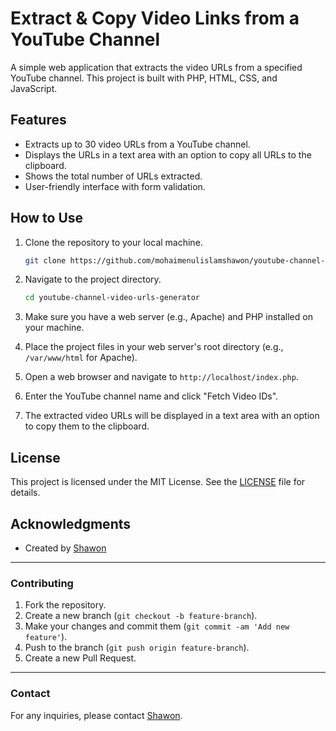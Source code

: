 # Extract & Copy Video Links from a YouTube Channel 

A simple web application that extracts the video URLs from a specified YouTube channel. This project is built with PHP, HTML, CSS, and JavaScript.

## Features

- Extracts up to 30 video URLs from a YouTube channel.
- Displays the URLs in a text area with an option to copy all URLs to the clipboard.
- Shows the total number of URLs extracted.
- User-friendly interface with form validation.

## How to Use

1. Clone the repository to your local machine.

    ```bash
    git clone https://github.com/mohaimenulislamshawon/youtube-channel-video-urls-generator.git
    ```

2. Navigate to the project directory.

    ```bash
    cd youtube-channel-video-urls-generator
    ```

3. Make sure you have a web server (e.g., Apache) and PHP installed on your machine.

4. Place the project files in your web server's root directory (e.g., `/var/www/html` for Apache).

5. Open a web browser and navigate to `http://localhost/index.php`.

6. Enter the YouTube channel name and click "Fetch Video IDs".

7. The extracted video URLs will be displayed in a text area with an option to copy them to the clipboard.


## License

This project is licensed under the MIT License. See the [LICENSE](LICENSE) file for details.

## Acknowledgments

- Created by [Shawon](https://about.me/mohaimenulislamshawon/)

---

### Contributing

1. Fork the repository.
2. Create a new branch (`git checkout -b feature-branch`).
3. Make your changes and commit them (`git commit -am 'Add new feature'`).
4. Push to the branch (`git push origin feature-branch`).
5. Create a new Pull Request.

---

### Contact

For any inquiries, please contact [Shawon](https://about.me/mohaimenulislamshawon/).
